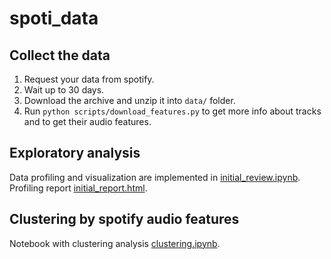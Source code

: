 # spoti_data

## Collect the data

1. Request your data from spotify.
2. Wait up to 30 days.
3. Download the archive and unzip it into `data/` folder.
4. Run `python scripts/download_features.py` to get more info about tracks and to get their audio features.

## Exploratory analysis
Data profiling and visualization are implemented in [initial_review.ipynb](initial_review.ipynb).  
Profiling report [initial_report.html](initial_report.html).

## Clustering by spotify audio features
Notebook with clustering analysis [clustering.ipynb](clustering.ipynb).